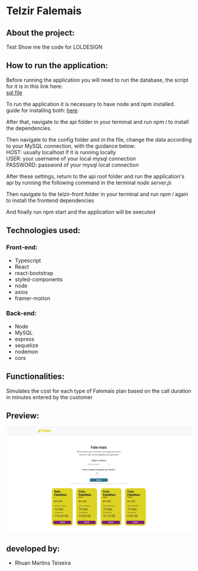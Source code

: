 # Telzir Falemais

## About the project:
Test Show me the code for LOLDESIGN

## How to run the application:
Before running the application you will need to run the database, the script for it is in this link here:  
[sql file](/bd/scriptCreateDatabasev2.sql)

To run the application it is necessary to have node and npm installed.  
guide for installing both: [here](https://www.taniarascia.com/how-to-install-and-use-node-js-and-npm-mac-and-windows/)  

After that, navigate to the api folder in your terminal and run _npm i_ to install the dependencies.  

Then navigate to the config folder and in the file, change the data according to your MySQL connection, with the guidance below:  
HOST: usually localhost if it is running locally  
USER: your username of your local mysql connection  
PASSWORD: password of your mysql local connection  

After these settings, return to the api root folder and run the application's api by running the following command in the terminal _node_ *server.js*  

Then navigate to the telzir-front folder in your terminal and run _npm i_ again to install the frontend dependencies  

And finally run npm start and the application will be executed  

## Technologies used:

### Front-end:
- Typescript
- React
- react-bootstrap
- styled-components
- node
- axios
- framer-motion

### Back-end:
- Node
- MySQL
- express
- sequelize
- nodemon
- cors


## Functionalities:
Simulates the cost for each type of Falemais plan based on the call duration in minutes entered by the customer

## Preview:

![preview](telzir-front/src/assets/images/telzirScreenshotForReadme.png "preview")


## developed by:

- Rhuan Martins Teixeira
